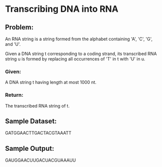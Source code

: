 # Transcribing DNA into RNA
## Problem:

An RNA string is a string formed from the alphabet containing 'A', 'C', 'G', and 'U'.

Given a DNA string t corresponding to a coding strand, its transcribed RNA string u is formed by replacing all occurrences of 'T' in t with 'U' in u.

### Given: 
A DNA string t having length at most 1000 nt.
### Return: 
The transcribed RNA string of t.
## Sample Dataset:

GATGGAACTTGACTACGTAAATT

## Sample Output:

GAUGGAACUUGACUACGUAAAUU
